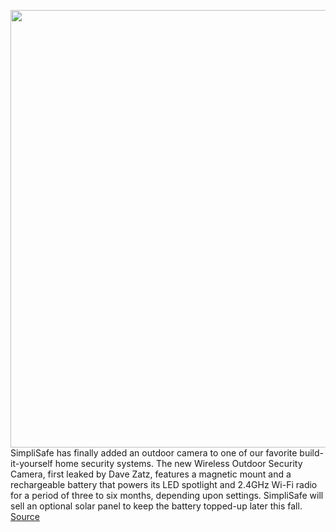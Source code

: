 <img src='https://cdn.vox-cdn.com/thumbor/2GdLGwgzF3zaO8G5XaLl1jDJUCg=/0x0:2100x1195/1200x800/filters:focal(882x430:1218x766)/cdn.vox-cdn.com/uploads/chorus_image/image/69797474/Night_with_Light_On_sm.0.jpg' width='700px' /><br/>
SimpliSafe has finally added an outdoor camera to one of our favorite build-it-yourself home security systems. The new Wireless Outdoor Security Camera, first leaked by Dave Zatz, features a magnetic mount and a rechargeable battery that powers its LED spotlight and 2.4GHz Wi-Fi radio for a period of three to six months, depending upon settings. SimpliSafe will sell an optional solar panel to keep the battery topped-up later this fall.
<a href='https://www.theverge.com/2021/8/31/22649942/simplisafe-wireless-outdoor-camera-specs-price'> Source <a/>